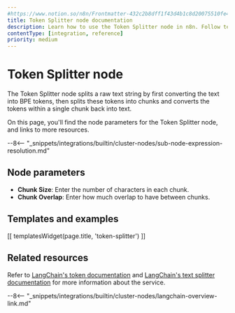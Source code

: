 ```yaml
---
#https://www.notion.so/n8n/Frontmatter-432c2b8dff1f43d4b1c8d20075510fe4
title: Token Splitter node documentation
description: Learn how to use the Token Splitter node in n8n. Follow technical documentation to integrate Token Splitter node into your workflows.
contentType: [integration, reference]
priority: medium
---
```


# Token Splitter node

The Token Splitter node splits a raw text string by first converting the text into BPE tokens, then splits these tokens into chunks and converts the tokens within a single chunk back into text.

On this page, you'll find the node parameters for the Token Splitter node, and links to more resources.

--8<-- "_snippets/integrations/builtin/cluster-nodes/sub-node-expression-resolution.md"

## Node parameters

* **Chunk Size**: Enter the number of characters in each chunk.
* **Chunk Overlap**: Enter how much overlap to have between chunks.

## Templates and examples

<!-- see https://www.notion.so/n8n/Pull-in-templates-for-the-integrations-pages-37c716837b804d30a33b47475f6e3780 -->
[[ templatesWidget(page.title, 'token-splitter') ]]

## Related resources

Refer to [LangChain's token documentation](https://js.langchain.com/docs/concepts/tokens/) and [LangChain's text splitter documentation](https://js.langchain.com/docs/concepts/text_splitters/) for more information about the service.

--8<-- "_snippets/integrations/builtin/cluster-nodes/langchain-overview-link.md"

